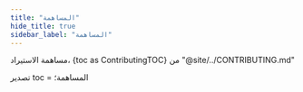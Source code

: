 ```yaml
---
title: "المساهمة"
hide_title: true
sidebar_label: "المساهمة"
---
```


مساهمة الاستيراد، {toc as ContributingTOC} من "@site/../CONTRIBUTING.md"

<Contributing />

تصدير toc = المساهمة؛
